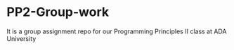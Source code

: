 # PP2-Group-work
It is a group assignment repo for our Programming Principles II class at ADA University

